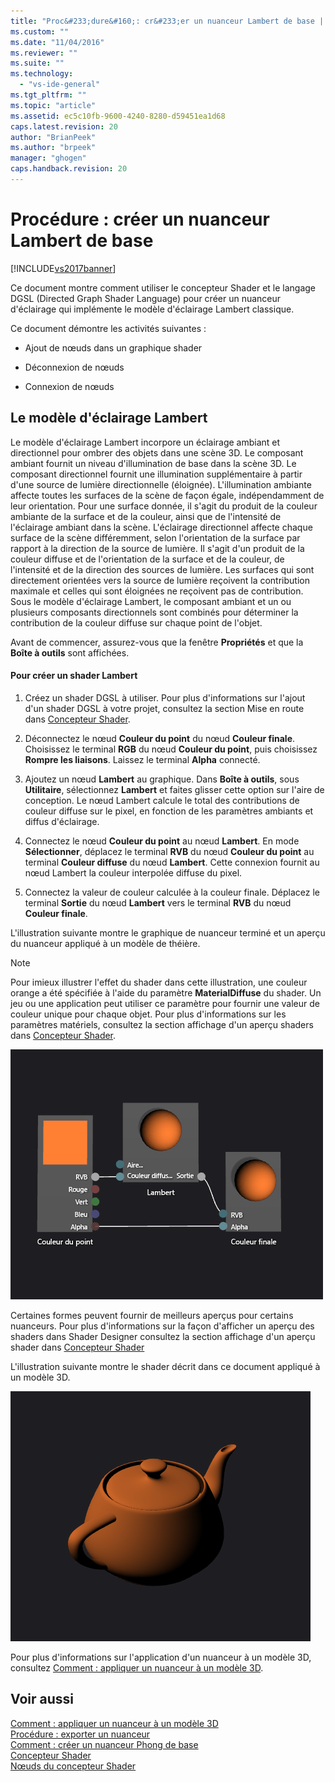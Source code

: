 ```yaml
---
title: "Proc&#233;dure&#160;: cr&#233;er un nuanceur Lambert de base | Microsoft Docs"
ms.custom: ""
ms.date: "11/04/2016"
ms.reviewer: ""
ms.suite: ""
ms.technology: 
  - "vs-ide-general"
ms.tgt_pltfrm: ""
ms.topic: "article"
ms.assetid: ec5c10fb-9600-4240-8280-d59451ea1d68
caps.latest.revision: 20
author: "BrianPeek"
ms.author: "brpeek"
manager: "ghogen"
caps.handback.revision: 20
---
```

# Proc&#233;dure&#160;: cr&#233;er un nuanceur Lambert de base
[!INCLUDE[vs2017banner](../code-quality/includes/vs2017banner.md)]

Ce document montre comment utiliser le concepteur Shader et le langage DGSL \(Directed Graph Shader Language\) pour créer un nuanceur d'éclairage qui implémente le modèle d'éclairage Lambert classique.  
  
 Ce document démontre les activités suivantes :  
  
-   Ajout de nœuds dans un graphique shader  
  
-   Déconnexion de nœuds  
  
-   Connexion de nœuds  
  
## Le modèle d'éclairage Lambert  
 Le modèle d'éclairage Lambert incorpore un éclairage ambiant et directionnel pour ombrer des objets dans une scène 3D.  Le composant ambiant fournit un niveau d'illumination de base dans la scène 3D.  Le composant directionnel fournit une illumination supplémentaire à partir d'une source de lumière directionnelle \(éloignée\).  L'illumination ambiante affecte toutes les surfaces de la scène de façon égale, indépendamment de leur orientation.  Pour une surface donnée, il s'agit du produit de la couleur ambiante de la surface et de la couleur, ainsi que de l'intensité de l'éclairage ambiant dans la scène.  L'éclairage directionnel affecte chaque surface de la scène différemment, selon l'orientation de la surface par rapport à la direction de la source de lumière.  Il s'agit d'un produit de la couleur diffuse et de l'orientation de la surface et de la couleur, de l'intensité et de la direction des sources de lumière.  Les surfaces qui sont directement orientées vers la source de lumière reçoivent la contribution maximale et celles qui sont éloignées ne reçoivent pas de contribution.  Sous le modèle d'éclairage Lambert, le composant ambiant et un ou plusieurs composants directionnels sont combinés pour déterminer la contribution de la couleur diffuse sur chaque point de l'objet.  
  
 Avant de commencer, assurez\-vous que la fenêtre **Propriétés** et que la **Boîte à outils** sont affichées.  
  
#### Pour créer un shader Lambert  
  
1.  Créez un shader DGSL à utiliser.  Pour plus d'informations sur l'ajout d'un shader DGSL à votre projet, consultez la section Mise en route dans [Concepteur Shader](../designers/shader-designer.md).  
  
2.  Déconnectez le nœud **Couleur du point** du nœud **Couleur finale**.  Choisissez le terminal **RGB** du nœud **Couleur du point**, puis choisissez **Rompre les liaisons**.  Laissez le terminal **Alpha** connecté.  
  
3.  Ajoutez un nœud **Lambert** au graphique.  Dans **Boîte à outils**, sous **Utilitaire**, sélectionnez **Lambert** et faites glisser cette option sur l'aire de conception.  Le nœud Lambert calcule le total des contributions de couleur diffuse sur le pixel, en fonction de les paramètres ambiants et diffus d'éclairage.  
  
4.  Connectez le nœud **Couleur du point** au nœud **Lambert**.  En mode **Sélectionner**, déplacez le terminal **RVB** du nœud **Couleur du point** au terminal **Couleur diffuse** du nœud **Lambert**.  Cette connexion fournit au nœud Lambert la couleur interpolée diffuse du pixel.  
  
5.  Connectez la valeur de couleur calculée à la couleur finale.  Déplacez le terminal **Sortie** du nœud **Lambert** vers le terminal **RVB** du nœud **Couleur finale**.  
  
 L'illustration suivante montre le graphique de nuanceur terminé et un aperçu du nuanceur appliqué à un modèle de théière.  
  
> [!NOTE]
>  Pour imieux illustrer l'effet du shader dans cette illustration, une couleur orange a été spécifiée à l'aide du paramètre **MaterialDiffuse** du shader.  Un jeu ou une application peut utiliser ce paramètre pour fournir une valeur de couleur unique pour chaque objet.  Pour plus d'informations sur les paramètres matériels, consultez la section affichage d'un aperçu shaders dans [Concepteur Shader](../designers/shader-designer.md).  
  
 ![Graphique du nuanceur et un aperçu de ses effets.](../designers/media/digit-lambert-effect-graph.png "Digit\-Lambert\-Effect\-Graph")  
  
 Certaines formes peuvent fournir de meilleurs aperçus pour certains nuanceurs.  Pour plus d'informations sur la façon d'afficher un aperçu des shaders dans Shader Designer consultez la section affichage d'un aperçu shader dans [Concepteur Shader](../designers/shader-designer.md)  
  
 L'illustration suivante montre le shader décrit dans ce document appliqué à un modèle 3D.  
  
 ![Éclairage Lambert appliqué à un modèle.](../designers/media/digit-lambert-effect-result.png "Digit\-Lambert\-Effect\-Result")  
  
 Pour plus d'informations sur l'application d'un nuanceur à un modèle 3D, consultez [Comment : appliquer un nuanceur à un modèle 3D](../designers/how-to-apply-a-shader-to-a-3-d-model.md).  
  
## Voir aussi  
 [Comment : appliquer un nuanceur à un modèle 3D](../designers/how-to-apply-a-shader-to-a-3-d-model.md)   
 [Procédure : exporter un nuanceur](../designers/how-to-export-a-shader.md)   
 [Comment : créer un nuanceur Phong de base](../designers/how-to-create-a-basic-phong-shader.md)   
 [Concepteur Shader](../designers/shader-designer.md)   
 [Nœuds du concepteur Shader](../designers/shader-designer-nodes.md)